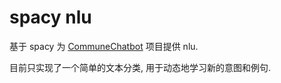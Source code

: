 # spacy nlu

基于 spacy 为 [CommuneChatbot](https://github.com/thirdgerb/chatbot)
项目提供 nlu. 

目前只实现了一个简单的文本分类, 用于动态地学习新的意图和例句. 